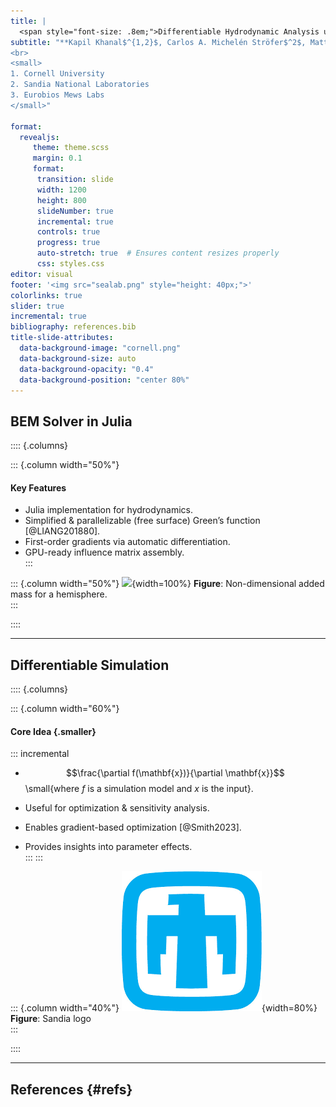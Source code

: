 ```yaml
---
title: |
  <span style="font-size: .8em;">Differentiable Hydrodynamic Analysis using MarineHydro.jl</span>
subtitle: "**Kapil Khanal$^{1,2}$, Carlos A. Michelén Ströfer$^2$, Matthieu Ancellin$^3$, Maha Haji$^1$**  
<br>  
<small>  
1. Cornell University  
2. Sandia National Laboratories  
3. Eurobios Mews Labs  
</small>"
  
format: 
  revealjs:
     theme: theme.scss
     margin: 0.1
     format: 
      transition: slide
      width: 1200
      height: 800
      slideNumber: true
      incremental: true
      controls: true
      progress: true
      auto-stretch: true  # Ensures content resizes properly
      css: styles.css
editor: visual
footer: '<img src="sealab.png" style="height: 40px;">'
colorlinks: true
slider: true
incremental: true
bibliography: references.bib
title-slide-attributes:
  data-background-image: "cornell.png"
  data-background-size: auto
  data-background-opacity: "0.4"
  data-background-position: "center 80%"
---
```


## **BEM Solver in Julia**

:::: {.columns}

::: {.column width="50%"}
#### **Key Features**
- Julia implementation for hydrodynamics.  
- Simplified & parallelizable (free surface) Green’s function [@LIANG201880].  
- First-order gradients via automatic differentiation.  
- GPU-ready influence matrix assembly.  
:::

::: {.column width="50%"}
![](AddedMass_Result.png){width=100%}
**Figure**: Non-dimensional added mass for a hemisphere.  
:::

::::  

---

## **Differentiable Simulation**

:::: {.columns}

::: {.column width="60%"}
#### **Core Idea** {.smaller}
::: incremental
- $$\frac{\partial f(\mathbf{x})}{\partial \mathbf{x}}$$ \small{where $f$ is a simulation model and $x$ is the input}.  
- Useful for optimization & sensitivity analysis.  

- Enables gradient-based optimization [@Smith2023].  
- Provides insights into parameter effects.  
:::
:::

::: {.column width="40%"}
![](sandia.png){width=80%}  
**Figure**: Sandia logo  
:::

::::

---



## **References** {#refs}
